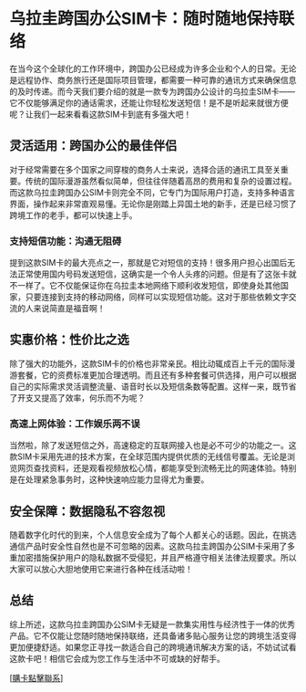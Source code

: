 # 乌拉圭跨国办公SIM卡：随时随地保持联络

在当今这个全球化的工作环境中，跨国办公已经成为许多企业和个人的日常。无论是远程协作、商务旅行还是国际项目管理，都需要一种可靠的通讯方式来确保信息的及时传递。而今天我们要介绍的就是一款专为跨国办公设计的乌拉圭SIM卡——它不仅能够满足你的通话需求，还能让你轻松发送短信！是不是听起来就很方便呢？让我们一起来看看这款SIM卡到底有多强大吧！

## 灵活适用：跨国办公的最佳伴侣

对于经常需要在多个国家之间穿梭的商务人士来说，选择合适的通讯工具至关重要。传统的国际漫游虽然看似简单，但往往伴随着高昂的费用和复杂的设置过程。而这款乌拉圭跨国办公SIM卡则完全不同，它专门为国际用户打造，支持多种语言界面，操作起来非常直观易懂。无论你是刚踏上异国土地的新手，还是已经习惯了跨境工作的老手，都可以快速上手。

### 支持短信功能：沟通无阻碍

提到这款SIM卡的最大亮点之一，那就是它对短信的支持！很多用户担心出国后无法正常使用国内号码发送短信，这确实是一个令人头疼的问题。但是有了这张卡就不一样了。它不仅能保证你在乌拉圭本地网络下顺利收发短信，即使身处其他国家，只要连接到支持的移动网络，同样可以实现短信功能。这对于那些依赖文字交流的人来说简直是福音啊！

## 实惠价格：性价比之选

除了强大的功能外，这款SIM卡的价格也非常亲民。相比动辄成百上千元的国际漫游套餐，它的资费标准更加合理透明。而且还有多种套餐可供选择，用户可以根据自己的实际需求灵活调整流量、语音时长以及短信条数等配置。这样一来，既节省了开支又提高了效率，何乐而不为呢？

### 高速上网体验：工作娱乐两不误

当然啦，除了发送短信之外，高速稳定的互联网接入也是必不可少的功能之一。这款SIM卡采用先进的技术方案，在全球范围内提供优质的无线信号覆盖。无论是浏览网页查找资料，还是观看视频放松心情，都能享受到流畅无比的网速体验。特别是在处理紧急事务时，这种快速响应能力显得尤为重要。

## 安全保障：数据隐私不容忽视

随着数字化时代的到来，个人信息安全成为了每个人都关心的话题。因此，在挑选通信产品时安全性自然也是不可忽略的因素。这款乌拉圭跨国办公SIM卡采用了多重加密措施保护用户的隐私数据不受侵犯，并且严格遵守相关法律法规要求。所以大家可以放心大胆地使用它来进行各种在线活动啦！

## 总结

综上所述，这款乌拉圭跨国办公SIM卡无疑是一款集实用性与经济性于一体的优秀产品。它不仅能让您随时随地保持联络，还具备诸多贴心服务让您的跨境生活变得更加便捷舒适。如果您正寻找一款适合自己的跨境通讯解决方案的话，不妨试试看这款卡吧！相信它会成为您工作与生活中不可或缺的好帮手。

[[購卡點擊聯系](https://t.me/s/SXDXQF)]